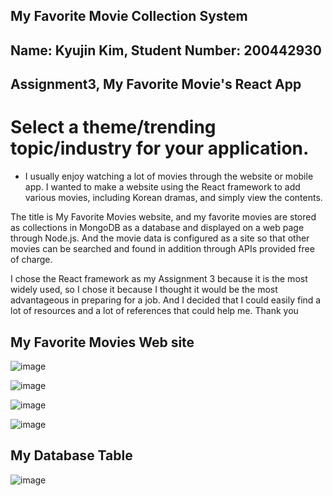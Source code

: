 ## My Favorite Movie Collection System

## Name: Kyujin Kim, Student Number: 200442930

## Assignment3, My Favorite Movie's React App 


# Select a theme/trending topic/industry for your application.
- I usually enjoy watching a lot of movies through the website or mobile app. I wanted to make a website using the React framework to add various movies, including Korean dramas, and simply view the contents.

The title is My Favorite Movies website, and my favorite movies are stored as collections in MongoDB as a database and displayed on a web page through Node.js.
And the movie data is configured as a site so that other movies can be searched and found in addition through APIs provided free of charge.

I chose the React framework as my Assignment 3 because it is the most widely used, so I chose it because I thought it would be the most advantageous in preparing for a job. And I decided that I could easily find a lot of resources and a lot of references that could help me.
Thank you

## My Favorite Movies Web site
![image](https://user-images.githubusercontent.com/104597854/181815125-818e3890-be7b-46ed-a366-d50f4438cc09.png)

![image](https://user-images.githubusercontent.com/104597854/181815242-d3f57792-99d0-4556-83fa-b9682402bed8.png)


![image](https://user-images.githubusercontent.com/104597854/181815363-0e223f69-790f-454e-9428-0f93b70deecc.png)

![image](https://user-images.githubusercontent.com/104597854/181815513-e3574476-a04f-4488-b973-76cb9af33653.png)

## My Database Table
![image](https://user-images.githubusercontent.com/104597854/182006432-3616ec46-fb19-4176-ba13-25576ca73b80.png)

